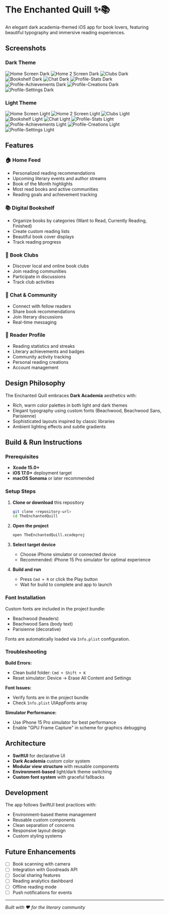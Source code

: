 # The Enchanted Quill ✨📚

An elegant dark academia-themed iOS app for book lovers, featuring beautiful typography and immersive reading experiences.

## Screenshots

### Dark Theme
![Home Screen Dark](screenshots/dark/home.png)
![Home 2 Screen Dark](screenshots/dark/home2.png)
![Clubs Dark](screenshots/dark/clubs.png)
![Bookshelf Dark](screenshots/dark/bookshelf.png)
![Chat Dark](screenshots/dark/chat.png)
![Profile-Stats Dark](screenshots/dark/profile-stats.png)
![Profile-Achievements Dark](screenshots/dark/profile-achievements.png)
![Profile-Creations Dark](screenshots/dark/profile-creations.png)
![Profile-Settings Dark](screenshots/dark/profile-settings.png)

### Light Theme  
![Home Screen Light](screenshots/light/home.png)
![Home 2 Screen Light](screenshots/light/home2.png)
![Clubs Light](screenshots/light/clubs.png)
![Bookshelf Light](screenshots/light/bookshelf.png)
![Chat Light](screenshots/light/chat.png)
![Profile-Stats Light](screenshots/light/profile-stats.png)
![Profile-Achievements Light](screenshots/light/profile-achievements.png)
![Profile-Creations Light](screenshots/light/profile-creations.png)
![Profile-Settings Light](screenshots/light/profile-settings.png)

## Features

### 🏠 Home Feed
- Personalized reading recommendations
- Upcoming literary events and author streams
- Book of the Month highlights
- Most read books and active communities
- Reading goals and achievement tracking

### 📚 Digital Bookshelf
- Organize books by categories (Want to Read, Currently Reading, Finished)
- Create custom reading lists
- Beautiful book cover displays
- Track reading progress

### 👥 Book Clubs
- Discover local and online book clubs
- Join reading communities
- Participate in discussions
- Track club activities

### 💬 Chat & Community
- Connect with fellow readers
- Share book recommendations
- Join literary discussions
- Real-time messaging

### 👤 Reader Profile
- Reading statistics and streaks
- Literary achievements and badges
- Community activity tracking
- Personal reading creations
- Account management

## Design Philosophy

The Enchanted Quill embraces **Dark Academia** aesthetics with:
- Rich, warm color palettes in both light and dark themes
- Elegant typography using custom fonts (Beachwood, Beachwood Sans, Parisienne)
- Sophisticated layouts inspired by classic libraries
- Ambient lighting effects and subtle gradients

## Build & Run Instructions

### Prerequisites
- **Xcode 15.0+**
- **iOS 17.0+** deployment target
- **macOS Sonoma** or later recommended

### Setup Steps

1. **Clone or download** this repository
   ```bash
   git clone <repository-url>
   cd TheEnchantedQuill
   ```

2. **Open the project**
   ```bash
   open TheEnchantedQuill.xcodeproj
   ```

3. **Select target device**
   - Choose iPhone simulator or connected device
   - Recommended: iPhone 15 Pro simulator for optimal experience

4. **Build and run**
   - Press `Cmd + R` or click the Play button
   - Wait for build to complete and app to launch

### Font Installation
Custom fonts are included in the project bundle:
- Beachwood (headers)
- Beachwood Sans (body text)
- Parisienne (decorative)

Fonts are automatically loaded via `Info.plist` configuration.

### Troubleshooting

**Build Errors:**
- Clean build folder: `Cmd + Shift + K`
- Reset simulator: Device → Erase All Content and Settings

**Font Issues:**
- Verify fonts are in the project bundle
- Check `Info.plist` UIAppFonts array

**Simulator Performance:**
- Use iPhone 15 Pro simulator for best performance
- Enable "GPU Frame Capture" in scheme for graphics debugging

## Architecture

- **SwiftUI** for declarative UI
- **Dark Academia** custom color system
- **Modular view structure** with reusable components
- **Environment-based** light/dark theme switching
- **Custom font system** with graceful fallbacks

## Development

The app follows SwiftUI best practices with:
- Environment-based theme management
- Reusable custom components
- Clean separation of concerns
- Responsive layout design
- Custom styling systems

## Future Enhancements

- [ ] Book scanning with camera
- [ ] Integration with Goodreads API
- [ ] Social sharing features
- [ ] Reading analytics dashboard
- [ ] Offline reading mode
- [ ] Push notifications for events

---

*Built with ❤️ for the literary community*
